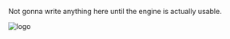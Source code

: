 Not gonna write anything here until the engine is actually usable.

![logo](https://raw.githubusercontent.com/chokomancarr/ChokoEngine/master/Debug/res/splash.png)